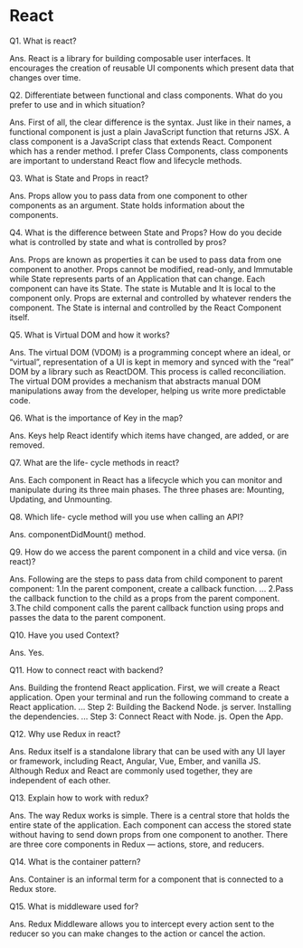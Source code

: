 # React

Q1. What is react?

Ans. React is a library for building composable user interfaces. It encourages the creation of reusable UI components which present data that changes over time.

Q2. Differentiate between functional and class components. What do you prefer to use and in which situation?

Ans. First of all, the clear difference is the syntax. Just like in their names, a functional component is just a plain JavaScript function that returns JSX. A class component is a JavaScript class that extends React. Component which has a render method. I prefer Class Components, class components are important to understand React flow and lifecycle methods.

Q3. What is State and Props in react?

Ans. Props allow you to pass data from one component to other components as an argument. State holds information about the components.

Q4. What is the difference between State and Props? How do you decide what is controlled by state and what is controlled by pros?

Ans. Props are known as properties it can be used to pass data from one component to another. Props cannot be modified, read-only, and Immutable while State represents parts of an Application that can change. Each component can have its State. The state is Mutable and It is local to the component only. Props are external and controlled by whatever renders the component. The State is internal and controlled by the React Component itself.

Q5. What is Virtual DOM and how it works?

Ans. The virtual DOM (VDOM) is a programming concept where an ideal, or “virtual”, representation of a UI is kept in memory and synced with the “real” DOM by a library such as ReactDOM. This process is called reconciliation. The virtual DOM provides a mechanism that abstracts manual DOM manipulations away from the developer, helping us write more predictable code.

Q6. What is the importance of Key in the map?

Ans. Keys help React identify which items have changed, are added, or are removed.

Q7. What are the life- cycle methods in react?

Ans. Each component in React has a lifecycle which you can monitor and manipulate during its three main phases. The three phases are: Mounting, Updating, and Unmounting.

Q8. Which life- cycle method will you use when calling an API?

Ans. componentDidMount() method.

Q9. How do we access the parent component in a child and vice versa. (in react)?

Ans. Following are the steps to pass data from child component to parent component: 1.In the parent component, create a callback function. ... 2.Pass the callback function to the child as a props from the parent component. 3.The child component calls the parent callback function using props and passes the data to the parent component.

Q10. Have you used Context?

Ans. Yes.

Q11. How to connect react with backend?

Ans. Building the frontend React application. First, we will create a React application. Open your terminal and run the following command to create a React application. ... Step 2: Building the Backend Node. js server. Installing the dependencies. ... Step 3: Connect React with Node. js. Open the App.

Q12. Why use Redux in react?

Ans. Redux itself is a standalone library that can be used with any UI layer or framework, including React, Angular, Vue, Ember, and vanilla JS. Although Redux and React are commonly used together, they are independent of each other.

Q13. Explain how to work with redux?

Ans. The way Redux works is simple. There is a central store that holds the entire state of the application. Each component can access the stored state without having to send down props from one component to another. There are three core components in Redux — actions, store, and reducers.

Q14. What is the container pattern?

Ans. Container is an informal term for a component that is connected to a Redux store.

Q15. What is middleware used for?

Ans. Redux Middleware allows you to intercept every action sent to the reducer so you can make changes to the action or cancel the action.
